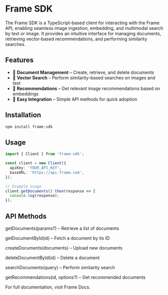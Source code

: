 # Frame SDK

The Frame SDK is a TypeScript-based client for interacting with the Frame API, enabling seamless image ingestion, embedding, and multimodal search by text or image. It provides an intuitive interface for managing documents, retrieving vector-based recommendations, and performing similarity searches.

## Features

- 📄 **Document Management** – Create, retrieve, and delete documents
- 🔎 **Vector Search** – Perform similarity-based searches on images and text
- 🧠 **Recommendations** – Get relevant image recommendations based on embeddings
- 🚀 **Easy Integration** – Simple API methods for quick adoption

## Installation

```bash
npm install frame-sdk
```

## Usage

```typescript
import { Client } from 'frame-sdk';

const client = new Client({
  apiKey: 'YOUR_API_KEY',
  baseURL: 'https://api.frame.com',
});

// Example usage
client.getDocuments().then(response => {
  console.log(response);
});
```

## API Methods

getDocuments(params?) – Retrieve a list of documents

getDocumentById(id) – Fetch a document by its ID

createDocuments(documents) – Upload new documents

deleteDocumentById(id) – Delete a document

searchDocuments(query) – Perform similarity search

getRecommendations(id, options?) – Get recommended documents

For full documentation, visit Frame Docs.
